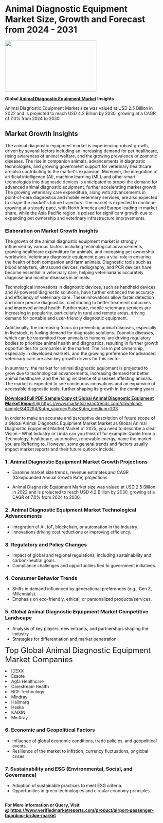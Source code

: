 <H1>Animal Diagnostic Equipment Market Size, Growth and Forecast from 2024 - 2031</H1><img class="aligncenter size-medium wp-image-584254" src="https://thirdeyenews.in/wp-content/uploads/2024/09/Global-Market-Research-300x168.jpeg" alt="" width="300" height="168" /><p><strong>Global&nbsp;<a href="https://www.marketsizeandtrends.com/download-sample/840294/&amp;utm_source=Pulse&amp;utm_medium=203">Animal Diagnostic Equipment Market</a> Insights</strong></p><p>Animal Diagnostic Equipment Market size was valued at USD 2.5 Billion in 2022 and is projected to reach USD 4.2 Billion by 2030, growing at a CAGR of 7.0% from 2024 to 2030.</p><p><h2>Market Growth Insights</h2> <p>The animal diagnostic equipment market is experiencing robust growth, driven by several factors including an increasing demand for pet healthcare, rising awareness of animal welfare, and the growing prevalence of zoonotic diseases. The rise in companion animals, advancements in diagnostic technologies, and growing government support for veterinary healthcare are also contributing to the market's expansion. Moreover, the integration of artificial intelligence (AI), machine learning (ML), and other smart technologies into diagnostic devices is anticipated to propel the demand for advanced animal diagnostic equipment, further accelerating market growth. The growing veterinary care expenditure, along with advancements in point-of-care diagnostics and mobile veterinary services, are also expected to shape the market's future trajectory. The market is expected to continue growing at a steady pace, with North America and Europe leading in market share, while the Asia Pacific region is poised for significant growth due to expanding pet ownership and veterinary infrastructure improvements.</p> <p><a href="download_sample_link"></a></p> <h3>Elaboration on Market Growth Insights</h3> <p>The growth of the animal diagnostic equipment market is strongly influenced by various factors including technological advancements, growing healthcare expenditure for animals, and increasing pet ownership worldwide. Veterinary diagnostic equipment plays a vital role in ensuring the health of both companion and farm animals. Diagnostic tools such as blood analyzers, ultrasound devices, radiography, and PCR devices have become essential in veterinary care, helping veterinarians accurately diagnose and monitor diseases in animals.</p> <p>Technological innovations in diagnostic devices, such as handheld devices and AI-powered diagnostic solutions, have further enhanced the accuracy and efficiency of veterinary care. These innovations allow faster detection and more precise diagnostics, contributing to better treatment outcomes and improved animal health. Furthermore, mobile veterinary services are increasing in popularity, particularly in rural and remote areas, driving demand for portable and user-friendly diagnostic equipment.</p> <p>Additionally, the increasing focus on preventing animal diseases, especially in livestock, is fueling demand for diagnostic solutions. Zoonotic diseases, which can be transmitted from animals to humans, are driving regulatory bodies to prioritize animal health and diagnostics, resulting in further growth opportunities for companies in the market. The rise in pet ownership, especially in developed markets, and the growing preference for advanced veterinary care are also key growth drivers for this sector.</p> <p>In summary, the market for animal diagnostic equipment is projected to grow due to technological advancements, increasing demand for better animal healthcare, and the rising incidence of diseases affecting animals. The market is expected to see continuous innovations and an expansion of accessible diagnostic tools, further shaping its growth in the coming years.</p> <p><a href="get_more_link"></p><p><span class=""><strong>Download Full PDF Sample Copy of Global Animal Diagnostic Equipment Market Report</strong> @ <a href="https://www.marketsizeandtrends.com/download-sample/840294/&amp;utm_source=Pulse&amp;utm_medium=203" target="_blank">https://www.marketsizeandtrends.com/download-sample/840294/&amp;utm_source=Pulse&amp;utm_medium=203</a></span></p><p>In order to make an accurate and perceptive description of future scope of a Global&nbsp;Animal Diagnostic Equipment Market Market as Global&nbsp;Animal Diagnostic Equipment Market Market of 2025, you need to describe a clear Vision &ndash; What Industry or Linda can you think of for example: Quote from a Technology, healthcare, automotive, renewable energy, name the market you are Reffering to. However, some general trends and factors usually impact market reports and their future outlook include:</p><h3>1.&nbsp;<strong>Animal Diagnostic Equipment Market Growth Projections</strong></h3><ul><li>Examine market size trends, revenue estimates and CAGR (Compounded Annual Growth Rate) projections.</li><li><p>Animal Diagnostic Equipment Market size was valued at USD 2.5 Billion in 2022 and is projected to reach USD 4.2 Billion by 2030, growing at a CAGR of 7.0% from 2024 to 2030.</p></li></ul><h3>2.&nbsp;<strong>Animal Diagnostic Equipment Market Technological Advancements</strong></h3><ul><li>Integration of AI, IoT, blockchain, or automation in the industry.</li><li>Innovations driving cost reductions or improving efficiency.</li></ul><h3>3.&nbsp;<strong>Regulatory and Policy Changes</strong></h3><ul><li>Impact of global and regional regulations, including sustainability and carbon-neutral goals.</li><li>Compliance challenges and opportunities tied to government initiatives.</li></ul><h3>4.&nbsp;<strong>Consumer Behavior Trends</strong></h3><ul><li>Shifts in demand influenced by generational preferences (e.g., Gen Z, Millennials).</li><li>Emphasis on eco-friendly, ethical, or personalized products/services.</li></ul><h3>5.&nbsp;<strong>Global Animal Diagnostic Equipment Market Competitive Landscape</strong></h3><ul><li>Analysis of key players, new entrants, and partnerships shaping the industry.</li><li>Strategies for differentiation and market penetration.</li></ul><p data-pm-slice="1 1 []"><span style="color: inherit; font-family: inherit; font-size: 25px;">Top Global Animal Diagnostic Equipment Market Companies</span></p><div class="" data-test-id=""><p><li>IDEXX</li><li> Esaote</li><li> Agfa Healthcare</li><li> Carestream Health</li><li> BCF Technology</li><li> Mindray</li><li> Hallmarq</li><li> Heska</li><li> KAIXIN</li><li> MinXray</li></p></div><h3>6.&nbsp;<strong>Economic and Geopolitical Factors</strong></h3><ul><li>Influence of global economic conditions, trade policies, and geopolitical events.</li><li>Resilience of the market to inflation, currency fluctuations, or global crises.</li></ul><h3>7.&nbsp;<strong>Sustainability and ESG (Environmental, Social, and Governance)</strong></h3><ul><li>Adoption of sustainable practices to meet ESG criteria.</li><li>Opportunities in green technologies and circular economy principles.</li></ul><h2><strong style="font-size: 14px;">For More Information or Query, Visit @&nbsp;</strong><a style="background-color: #ffffff; font-size: 14px;" href="https://www.marketsizeandtrends.com/report/animal-diagnostic-equipment-market/" target="_blank">https://www.verifiedmarketreports.com/product/airport-passenger-boarding-bridge-market</a></h2>
